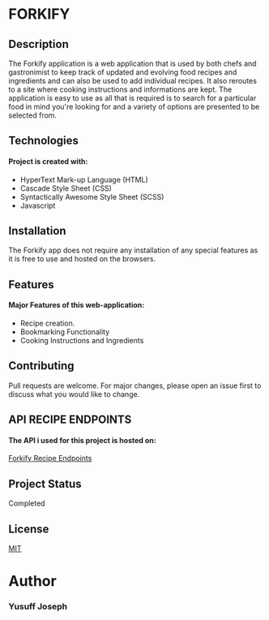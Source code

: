 # **FORKIFY**


## **Description**
The Forkify application is a web application that is used by both chefs and gastronimist to keep track of updated and evolving food recipes and ingredients and can also be used to add individual recipes. It also reroutes to a site where cooking instructions and informations are kept.
The application is easy to use as all that is required is to search for a particular food in mind you're looking for and a variety of options are presented to be selected from.

## **Technologies**
#### Project is created with: 
* HyperText Mark-up Language (HTML)
* Cascade Style Sheet (CSS)
* Syntactically Awesome Style Sheet (SCSS)
* Javascript

## **Installation**
The Forkify app does not require any installation of any special features as it is free to use and hosted on the browsers. 

## **Features**
#### Major Features of this web-application: 
* Recipe creation.
* Bookmarking Functionality 
* Cooking Instructions and Ingredients 

## Contributing
Pull requests are welcome. For major changes, please open an issue first to discuss what you would like to change.

## API RECIPE ENDPOINTS
#### The API i used for this project is hosted on: 
[Forkify Recipe Endpoints](https://forkify-api.herokuapp.com/api/v2/recipes/)


## **Project Status**
Completed

## License
[MIT](https://choosealicense.com/licenses/mit/)

# **Author**
### Yusuff Joseph
